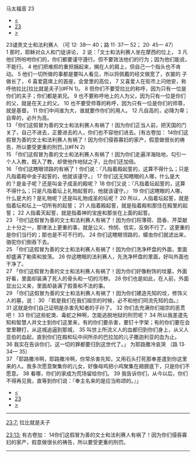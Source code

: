 ﻿





 马太福音 23




* [<](bible/MAT22.md)
* [23](bible/MAT.md)
* [>](bible/MAT24.md)



 
23谴责文士和法利赛人 （可 12· 38— 40；路 11· 37— 52； 20· 45— 47）  
1 那时，耶稣对众人和门徒讲论， 
2 说：「文士和法利赛人坐在摩西的位上， 
3 凡他们所吩咐你们的，你们都要谨守遵行。但不要效法他们的行为；因为他们能说，不能行。 
4 他们把难担的重担捆起来，搁在人的肩上，但自己一个指头也不肯动。 
5 他们一切所做的事都是要叫人看见，所以将佩戴的经文做宽了，衣裳的 子做长了， 
6 喜爱筵席上的首座，会堂里的高位， 
7 又喜爱人在街市上问他安，称呼他拉比[拉比就是夫子](#FN 1)。 
8 但你们不要受拉比的称呼，因为只有一位是你们的夫子；你们都是弟兄。 
9 也不要称呼地上的人为父，因为只有一位是你们的父，就是在天上的父。 
10 也不要受师尊的称呼，因为只有一位是你们的师尊，就是基督。 
11 你们中间谁为大，谁就要作你们的用人。 
12 凡自高的，必降为卑；自卑的，必升为高。  
13 「你们这假冒为善的文士和法利赛人有祸了！因为你们正当人前，把天国的门关了，自己不进去，正要进去的人，你们也不容他们进去。[有古卷加： 
14你们这假冒为善的文士和法利赛人有祸了！因为你们侵吞寡妇的家产，假意做很长的祷告，所以要受更重的刑罚。](#FN 2)  
15 「你们这假冒为善的文士和法利赛人有祸了！因为你们走遍洋海陆地，勾引一个人入教，既入了教，却使他作地狱之子，比你们还加倍。  
16 「你们这瞎眼领路的有祸了！你们说：『凡指着殿起誓的，这算不得什么；只是凡指着殿中金子起誓的，他就该谨守。』 
17 你们这无知瞎眼的人哪，什么是大的？是金子呢？还是叫金子成圣的殿呢？ 
18 你们又说：『凡指着坛起誓的，这算不得什么；只是凡指着坛上礼物起誓的，他就该谨守。』 
19 你们这瞎眼的人哪，什么是大的？是礼物呢？还是叫礼物成圣的坛呢？ 
20 所以，人指着坛起誓，就是指着坛和坛上一切所有的起誓； 
21 人指着殿起誓，就是指着殿和那住在殿里的起誓； 
22 人指着天起誓，就是指着神的宝座和那坐在上面的起誓。  
23 「你们这假冒为善的文士和法利赛人有祸了！因为你们将薄荷、茴香、芹菜献上十分之一，那律法上更重的事，就是公义、怜悯、信实，反倒不行了。这更重的是你们当行的；那也是不可不行的。 
24 你们这瞎眼领路的，蠓虫你们就滤出来，骆驼你们倒吞下去。  
25 「你们这假冒为善的文士和法利赛人有祸了！因为你们洗净杯盘的外面，里面却盛满了勒索和放荡。 
26 你这瞎眼的法利赛人，先洗净杯盘的里面，好叫外面也干净了。  
27 「你们这假冒为善的文士和法利赛人有祸了！因为你们好像粉饰的坟墓，外面好看，里面却装满了死人的骨头和一切的污秽。 
28 你们也是如此，在人前，外面显出公义来，里面却装满了假善和不法的事。  
29 「你们这假冒为善的文士和法利赛人有祸了！因为你们建造先知的坟，修饰义人的墓，说： 
30 『若是我们在我们祖宗的时候，必不和他们同流先知的血。』 
31 这就是你们自己证明是杀害先知者的子孙了。 
32 你们去充满你们祖宗的恶贯吧！ 
33 你们这些蛇类、毒蛇之种啊，怎能逃脱地狱的刑罚呢？ 
34 所以我差遣先知和智慧人并文士到你们这里来，有的你们要杀害，要钉十字架；有的你们要在会堂里鞭打，从这城追逼到那城， 
35 叫世上所流义人的血都归到你们身上，从义人亚伯的血起，直到你们在殿和坛中间所杀的巴拉加的儿子撒迦利亚的血为止。 
36 我实在告诉你们，这一切的罪都要归到这世代了。」 为耶路撒冷哀哭 （路 13· 34— 35）  
37 「耶路撒冷啊，耶路撒冷啊，你常杀害先知，又用石头打死那奉差遣到你这里来的人。我多次愿意聚集你的儿女，好像母鸡把小鸡聚集在翅膀底下，只是你们不愿意。 
38 看哪，你们的家成为荒场留给你们。 
39 我告诉你们，从今以后，你们不得再见我，直等到你们说：『奉主名来的是应当称颂的。』」 
* [<](bible/MAT22.md)
* [23](bible/MAT.md)
* [>](bible/MAT24.md)





---


[23:7:](#V7)
拉比就是夫子


[23:13:](#V13)
有古卷加： 14你们这假冒为善的文士和法利赛人有祸了！因为你们侵吞寡妇的家产，假意做很长的祷告，所以要受更重的刑罚。




---









